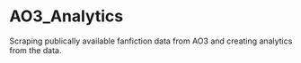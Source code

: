 # AO3_Analytics
Scraping publically available fanfiction data from AO3 and creating analytics from the data. 
